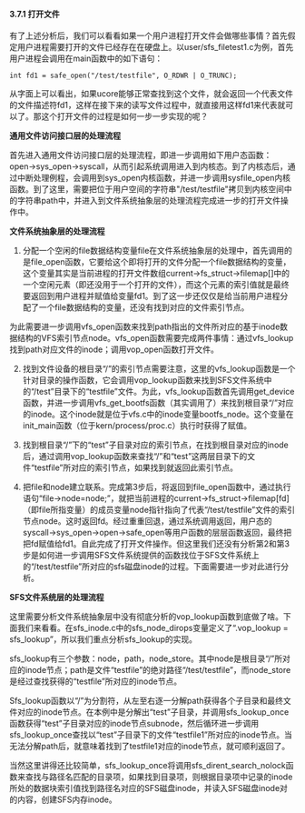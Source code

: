 
#### 3.7.1 打开文件 

有了上述分析后，我们可以看看如果一个用户进程打开文件会做哪些事情？首先假定用户进程需要打开的文件已经存在在硬盘上。以user/sfs\_filetest1.c为例，首先用户进程会调用在main函数中的如下语句：

```
int fd1 = safe_open("/test/testfile", O_RDWR | O_TRUNC);
```

从字面上可以看出，如果ucore能够正常查找到这个文件，就会返回一个代表文件的文件描述符fd1，这样在接下来的读写文件过程中，就直接用这样fd1来代表就可以了。那这个打开文件的过程是如何一步一步实现的呢？

**通用文件访问接口层的处理流程**

首先进入通用文件访问接口层的处理流程，即进一步调用如下用户态函数： open-\>sys\_open-\>syscall，从而引起系统调用进入到内核态。到了内核态后，通过中断处理例程，会调用到sys\_open内核函数，并进一步调用sysfile\_open内核函数。到了这里，需要把位于用户空间的字符串"/test/testfile"拷贝到内核空间中的字符串path中，并进入到文件系统抽象层的处理流程完成进一步的打开文件操作中。

**文件系统抽象层的处理流程**

1. 分配一个空闲的file数据结构变量file在文件系统抽象层的处理中，首先调用的是file\_open函数，它要给这个即将打开的文件分配一个file数据结构的变量，这个变量其实是当前进程的打开文件数组current-\>fs\_struct-\>filemap[]中的一个空闲元素（即还没用于一个打开的文件），而这个元素的索引值就是最终要返回到用户进程并赋值给变量fd1。到了这一步还仅仅是给当前用户进程分配了一个file数据结构的变量，还没有找到对应的文件索引节点。

为此需要进一步调用vfs\_open函数来找到path指出的文件所对应的基于inode数据结构的VFS索引节点node。vfs\_open函数需要完成两件事情：通过vfs\_lookup找到path对应文件的inode；调用vop\_open函数打开文件。

2. 找到文件设备的根目录“/”的索引节点需要注意，这里的vfs\_lookup函数是一个针对目录的操作函数，它会调用vop\_lookup函数来找到SFS文件系统中的“/test”目录下的“testfile”文件。为此，vfs\_lookup函数首先调用get\_device函数，并进一步调用vfs\_get\_bootfs函数（其实调用了）来找到根目录“/”对应的inode。这个inode就是位于vfs.c中的inode变量bootfs\_node。这个变量在init\_main函数（位于kern/process/proc.c）执行时获得了赋值。

3. 找到根目录“/”下的“test”子目录对应的索引节点，在找到根目录对应的inode后，通过调用vop\_lookup函数来查找“/”和“test”这两层目录下的文件“testfile”所对应的索引节点，如果找到就返回此索引节点。

4. 把file和node建立联系。完成第3步后，将返回到file\_open函数中，通过执行语句“file-\>node=node;”，就把当前进程的current-\>fs\_struct-\>filemap[fd]（即file所指变量）的成员变量node指针指向了代表“/test/testfile”文件的索引节点node。这时返回fd。经过重重回退，通过系统调用返回，用户态的syscall-\>sys\_open-\>open-\>safe\_open等用户函数的层层函数返回，最终把把fd赋值给fd1。自此完成了打开文件操作。但这里我们还没有分析第2和第3步是如何进一步调用SFS文件系统提供的函数找位于SFS文件系统上的“/test/testfile”所对应的sfs磁盘inode的过程。下面需要进一步对此进行分析。

**SFS文件系统层的处理流程**

这里需要分析文件系统抽象层中没有彻底分析的vop\_lookup函数到底做了啥。下面我们来看看。在sfs\_inode.c中的sfs\_node\_dirops变量定义了“.vop\_lookup = sfs\_lookup”，所以我们重点分析sfs\_lookup的实现。

sfs\_lookup有三个参数：node，path，node\_store。其中node是根目录“/”所对应的inode节点；path是文件“testfile”的绝对路径“/test/testfile”，而node\_store是经过查找获得的“testfile”所对应的inode节点。

Sfs\_lookup函数以“/”为分割符，从左至右逐一分解path获得各个子目录和最终文件对应的inode节点。在本例中是分解出“test”子目录，并调用sfs\_lookup\_once函数获得“test”子目录对应的inode节点subnode，然后循环进一步调用sfs\_lookup\_once查找以“test”子目录下的文件“testfile1”所对应的inode节点。当无法分解path后，就意味着找到了testfile1对应的inode节点，就可顺利返回了。

当然这里讲得还比较简单，sfs\_lookup\_once将调用sfs\_dirent\_search\_nolock函数来查找与路径名匹配的目录项，如果找到目录项，则根据目录项中记录的inode所处的数据块索引值找到路径名对应的SFS磁盘inode，并读入SFS磁盘inode对的内容，创建SFS内存inode。
